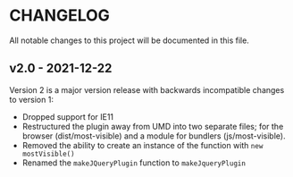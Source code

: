 # CHANGELOG

All notable changes to this project will be documented in this file.

## v2.0 - 2021-12-22

Version 2 is a major version release with backwards incompatible changes to version 1:

* Dropped support for IE11
* Restructured the plugin away from UMD into two separate files; for the browser (dist/most-visible) and a module for bundlers (js/most-visible).
* Removed the ability to create an instance of the function with `new mostVisible()`
* Renamed the `makeJQueryPlugin` function to `makeJqueryPlugin`
